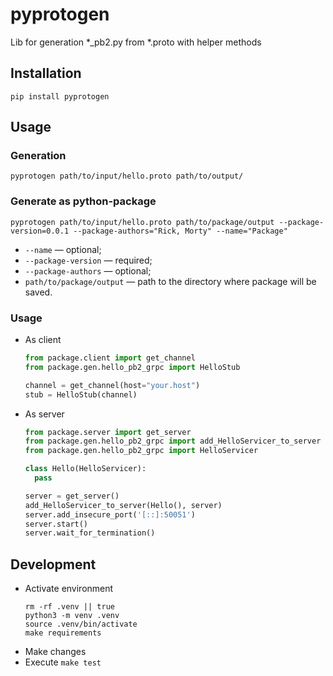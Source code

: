 # pyprotogen

Lib for generation *_pb2.py from *.proto with helper methods

## Installation
```shell
pip install pyprotogen
```

## Usage
### Generation
  ```shell
  pyprotogen path/to/input/hello.proto path/to/output/
  ```
### Generate as python-package
  ```shell
  pyprotogen path/to/input/hello.proto path/to/package/output --package-version=0.0.1 --package-authors="Rick, Morty" --name="Package"
  ```
- `--name` — optional;
- `--package-version` — required;
- `--package-authors` — optional;
- `path/to/package/output` — path to the directory where package will be saved.
### Usage
- As client
  ```python
  from package.client import get_channel
  from package.gen.hello_pb2_grpc import HelloStub

  channel = get_channel(host="your.host")
  stub = HelloStub(channel)
  ```
- As server
    ```python
  from package.server import get_server
  from package.gen.hello_pb2_grpc import add_HelloServicer_to_server
  from package.gen.hello_pb2_grpc import HelloServicer

  class Hello(HelloServicer):
      pass

  server = get_server()
  add_HelloServicer_to_server(Hello(), server)
  server.add_insecure_port('[::]:50051')
  server.start()
  server.wait_for_termination()
  ```

## Development
- Activate environment
  ```shell
  rm -rf .venv || true
  python3 -m venv .venv
  source .venv/bin/activate
  make requirements
  ```
- Make changes
- Execute `make test`

